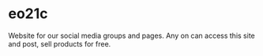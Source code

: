 # eo21c
Website for our social media groups and pages. Any on can access this site and post, sell products for free.
